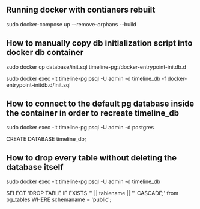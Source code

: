 ## Running docker with contianers rebuilt

sudo docker-compose up --remove-orphans --build

## How to manually copy db initialization script into docker db container

sudo docker cp database/init.sql timeline-pg:/docker-entrypoint-initdb.d

sudo docker exec -it timeline-pg psql -U admin -d timeline_db -f docker-entrypoint-initdb.d/init.sql

## How to connect to the default pg database inside the container in order to recreate timeline_db

sudo docker exec -it timeline-pg psql -U admin -d postgres

CREATE DATABASE timeline_db;

## How to drop every table without deleting the database itself

sudo docker exec -it timeline-pg psql -U admin -d timeline_db

SELECT
  'DROP TABLE IF EXISTS "' || tablename || '" CASCADE;' 
from
  pg_tables WHERE schemaname = 'public';